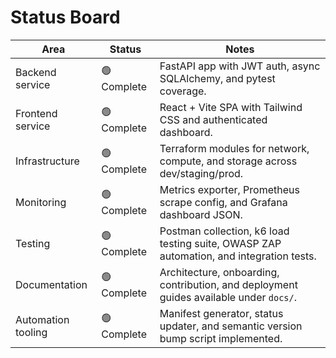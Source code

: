 # Status Board

| Area | Status | Notes |
|------|--------|-------|
| Backend service | 🟢 Complete | FastAPI app with JWT auth, async SQLAlchemy, and pytest coverage. |
| Frontend service | 🟢 Complete | React + Vite SPA with Tailwind CSS and authenticated dashboard. |
| Infrastructure | 🟢 Complete | Terraform modules for network, compute, and storage across dev/staging/prod. |
| Monitoring | 🟢 Complete | Metrics exporter, Prometheus scrape config, and Grafana dashboard JSON. |
| Testing | 🟢 Complete | Postman collection, k6 load testing suite, OWASP ZAP automation, and integration tests. |
| Documentation | 🟢 Complete | Architecture, onboarding, contribution, and deployment guides available under `docs/`. |
| Automation tooling | 🟢 Complete | Manifest generator, status updater, and semantic version bump script implemented. |

